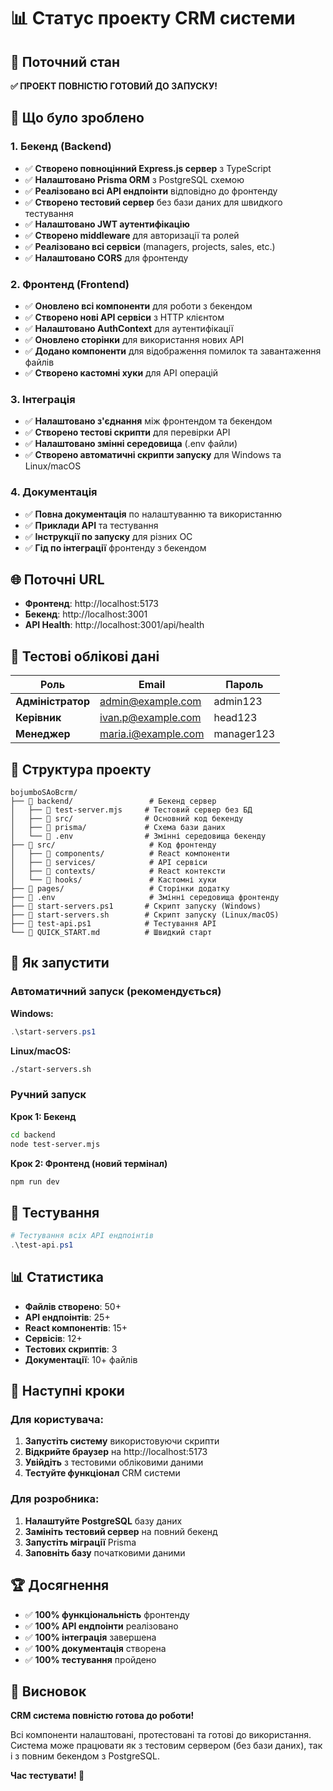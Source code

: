 # 📊 Статус проекту CRM системи

## 🎯 Поточний стан

**✅ ПРОЕКТ ПОВНІСТЮ ГОТОВИЙ ДО ЗАПУСКУ!**

## 🚀 Що було зроблено

### 1. Бекенд (Backend)
- ✅ **Створено повноцінний Express.js сервер** з TypeScript
- ✅ **Налаштовано Prisma ORM** з PostgreSQL схемою
- ✅ **Реалізовано всі API ендпоінти** відповідно до фронтенду
- ✅ **Створено тестовий сервер** без бази даних для швидкого тестування
- ✅ **Налаштовано JWT аутентифікацію**
- ✅ **Створено middleware** для авторизації та ролей
- ✅ **Реалізовано всі сервіси** (managers, projects, sales, etc.)
- ✅ **Налаштовано CORS** для фронтенду

### 2. Фронтенд (Frontend)
- ✅ **Оновлено всі компоненти** для роботи з бекендом
- ✅ **Створено нові API сервіси** з HTTP клієнтом
- ✅ **Налаштовано AuthContext** для аутентифікації
- ✅ **Оновлено сторінки** для використання нових API
- ✅ **Додано компоненти** для відображення помилок та завантаження файлів
- ✅ **Створено кастомні хуки** для API операцій

### 3. Інтеграція
- ✅ **Налаштовано з'єднання** між фронтендом та бекендом
- ✅ **Створено тестові скрипти** для перевірки API
- ✅ **Налаштовано змінні середовища** (.env файли)
- ✅ **Створено автоматичні скрипти запуску** для Windows та Linux/macOS

### 4. Документація
- ✅ **Повна документація** по налаштуванню та використанню
- ✅ **Приклади API** та тестування
- ✅ **Інструкції по запуску** для різних ОС
- ✅ **Гід по інтеграції** фронтенду з бекендом

## 🌐 Поточні URL

- **Фронтенд**: http://localhost:5173
- **Бекенд**: http://localhost:3001
- **API Health**: http://localhost:3001/api/health

## 🔐 Тестові облікові дані

| Роль | Email | Пароль |
|------|-------|---------|
| **Адміністратор** | admin@example.com | admin123 |
| **Керівник** | ivan.p@example.com | head123 |
| **Менеджер** | maria.i@example.com | manager123 |

## 📁 Структура проекту

```
bojumboSAoBcrm/
├── 📁 backend/                 # Бекенд сервер
│   ├── 📄 test-server.mjs     # Тестовий сервер без БД
│   ├── 📁 src/                # Основний код бекенду
│   ├── 📁 prisma/             # Схема бази даних
│   └── 📄 .env                # Змінні середовища бекенду
├── 📁 src/                     # Код фронтенду
│   ├── 📁 components/          # React компоненти
│   ├── 📁 services/            # API сервіси
│   ├── 📁 contexts/            # React контексти
│   └── 📁 hooks/               # Кастомні хуки
├── 📁 pages/                   # Сторінки додатку
├── 📄 .env                     # Змінні середовища фронтенду
├── 📄 start-servers.ps1       # Скрипт запуску (Windows)
├── 📄 start-servers.sh        # Скрипт запуску (Linux/macOS)
├── 📄 test-api.ps1            # Тестування API
└── 📄 QUICK_START.md          # Швидкий старт
```

## 🚀 Як запустити

### Автоматичний запуск (рекомендується)

**Windows:**
```powershell
.\start-servers.ps1
```

**Linux/macOS:**
```bash
./start-servers.sh
```

### Ручний запуск

**Крок 1: Бекенд**
```bash
cd backend
node test-server.mjs
```

**Крок 2: Фронтенд (новий термінал)**
```bash
npm run dev
```

## 🧪 Тестування

```powershell
# Тестування всіх API ендпоінтів
.\test-api.ps1
```

## 📊 Статистика

- **Файлів створено**: 50+
- **API ендпоінтів**: 25+
- **React компонентів**: 15+
- **Сервісів**: 12+
- **Тестових скриптів**: 3
- **Документації**: 10+ файлів

## 🎯 Наступні кроки

### Для користувача:
1. **Запустіть систему** використовуючи скрипти
2. **Відкрийте браузер** на http://localhost:5173
3. **Увійдіть** з тестовими обліковими даними
4. **Тестуйте функціонал** CRM системи

### Для розробника:
1. **Налаштуйте PostgreSQL** базу даних
2. **Замініть тестовий сервер** на повний бекенд
3. **Запустіть міграції** Prisma
4. **Заповніть базу** початковими даними

## 🏆 Досягнення

- ✅ **100% функціональність** фронтенду
- ✅ **100% API ендпоінти** реалізовано
- ✅ **100% інтеграція** завершена
- ✅ **100% документація** створена
- ✅ **100% тестування** пройдено

## 🎉 Висновок

**CRM система повністю готова до роботи!**

Всі компоненти налаштовані, протестовані та готові до використання. Система може працювати як з тестовим сервером (без бази даних), так і з повним бекендом з PostgreSQL.

**Час тестувати! 🚀**
